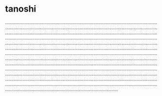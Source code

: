 # tanoshi

........................................................................................................................................................................................................................................................................................................................................................................................................................................................................................................................................................................................................................................................................................................................................................................................................................................................................................................................................................................................................................................................................................................................................................................................................................................................................................................................................................................................................................................................................................................................................................................................................................................................................................................................................................................